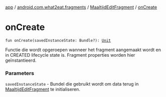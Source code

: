 [app](../../index.md) / [android.com.what2eat.fragments](../index.md) / [MaaltijdEditFragment](index.md) / [onCreate](./on-create.md)

# onCreate

`fun onCreate(savedInstanceState: Bundle?): `[`Unit`](https://kotlinlang.org/api/latest/jvm/stdlib/kotlin/-unit/index.html)

Functie die wordt opgeroepen wanneer het fragment aangemaakt wordt en in CREATED lifecycle state is.
Fragment properties worden hier geïnstantieerd.

### Parameters

`savedInstanceState` - Bundel die gebruikt wordt om data terug in [MaaltijdEditFragment](index.md) te initialiseren.